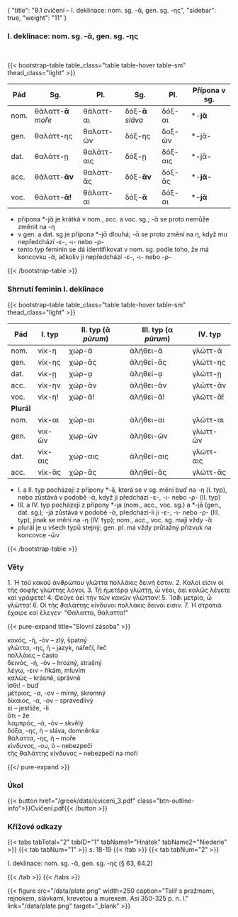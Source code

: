 {
    "title": "9.1 cvičení – I. deklinace: nom. sg. -ᾰ, gen. sg. -ης",
    "sidebar": true,
    "weight": "11"
}

### I. deklinace: nom. sg. -ᾰ, gen. sg. -ης

</br>

{{< bootstrap-table table_class="table table-hover table-sm" thead_class="light" >}}

| Pád  | Sg.                 | Pl.        | Sg.               | Pl.     | Přípona v sg. |
| ---- | ------------------- | ---------- | ----------------- | ------- | ------------- |
| nom. | θάλαττ-**ᾰ** *moře* | θάλαττ-αι  | δόξ-**ᾰ** *sláva* | δόξ-αι  | *-**jᾰ**      |
| gen. | θαλάττ-ης           | θαλαττ-ῶν  | δόξ-ης            | δοξ-ῶν  | *-jᾱ-         |
| dat. | θαλάττ-ῃ            | θαλάττ-αις | δόξ-ῃ             | δόξ-αις | *-jᾱ-         |
| acc. | θάλαττ-**ᾰν**       | θαλάττ-ᾱς  | δόξ-**ᾰν**        | δόξ-ᾱς  | *-**jᾰ-**     |
| voc. | θάλαττ-**ᾰ!**       | θάλαττ-αι  | δόξ-**ᾰ**         | δόξ-αι  | *-**jᾰ**      |

- přípona *-jᾰ je krátká v nom., acc. a voc. sg.; -ᾰ se proto nemůže změnit na -η
- v gen. a dat. sg je přípona *-jᾱ dlouhá; -ᾱ se proto změní na η, když mu nepředchází -ε-, -ι- nebo -ρ- 
- tento typ feminin se dá identifikovat v nom. sg. podle toho, že má koncovku -ᾰ, ačkoliv jí nepředchází -ε-, -ι- nebo -ρ- 

 {{< /bootstrap-table >}}

### Shrnutí feminin I. deklinace

{{< bootstrap-table table_class="table table-hover table-sm" thead_class="light" >}}

| Pád        | I. typ  | II. typ (ᾱ *pūrum*) | III. typ (α *pūrum*) | IV. typ   |
| ---------- | ------- | ------------------- | -------------------- | --------- |
| nom.       | νίκ-η   | χώρ-ᾱ               | ἀλήθει-ᾰ             | γλῶττ-ᾰ   |
| gen.       | νίκ-ης  | χώρ-ᾱς              | ἀληθεί-ᾱς            | γλώττ-ης  |
| dat.       | νίκ-ῃ   | χώρ-ᾳ               | ἀληθεί-ᾳ             | γλώττ-ῃ   |
| acc.       | νίκ-ην  | χώρ-ᾱν              | ἀλήθει-ᾰν            | γλῶττ-ᾰν  |
| voc.       | νίκ-η!  | χώρ-ᾱ!              | ἀλήθει-ᾰ!            | γλῶττ-ᾰ!  |
| **Plurál** |         |                     |                      |           |
| nom.       | νίκ-αι  | χῶρ-αι              | ἀλήθει-αι            | γλῶττ-αι  |
| gen.       | νικ-ῶν  | χωρ-ῶν              | ἀληθει-ῶν            | γλωττ-ῶν  |
| dat.       | νίκ-αις | χώρ-αις             | ἀληθεί-αις           | γλώττ-αις |
| acc.       | νίκ-ᾱς  | χώρ-ᾱς              | ἀληθεί-ᾱς            | γλώττ-ᾱς  |

- I. a II. typ pocházejí z přípony *-ā, která se v sg. mění buď na -η (I. typ), nebo zůstává v podobě -ᾱ, když ji předchází -ε-, -ι- nebo -ρ- (II. typ)
- III. a IV. typ pocházejí z přípony *-ja (nom., acc., voc. sg.) a *-jā (gen., dat. sg.); -jā zůstává v podobě -ᾱ, předchází-li ji -ε-, -ι- nebo -ρ- (III. typ), jinak se mění na -η (IV. typ); nom., acc., voc. sg. mají vždy -ᾰ
- plurál je u všech typů stejný; gen. pl. má vždy průtažný přízvuk na koncovce -ῶν

{{< /bootstrap-table >}}



### Věty

1\. Ἡ τοῦ κακοῦ ἀνϑρώπου γλῶττα πολλάκις δεινή ἐστιν. 2. Καλοὶ εἰσιν οἱ τῆς σοφῆς γλώττης λόγοι. 3. Τῇ ἡμετέρᾳ γλώττῃ, ὦ νέοι, ἀεὶ καλῶς λέγετε καὶ γράφετε! 4. Φεῦγε ἀεὶ τὴν τῶν κακῶν γλῶτταν! 5. Ἴσϑι μετρία, ὦ γλῶττα! 6. Οἱ τῆς ϑαλάττης κίνδυνοι πολλάκις δεινοί εἰσιν. 7. Ἡ στρατιὰ ἔχαιρε καὶ ἔλεγεν· "Θάλαττα, θάλαττα!"

{{< pure-expand title="Slovní zásoba" >}}      

κακός, -ή, -όν – zlý, špatný   	   
γλῶττα, -ης, ἡ – jazyk, nářečí, řeč  
πολλάκις – často   
δεινός, -ή, -όν – hrozný, strašný  
λέγω, -ειν  – říkám, mluvím  
καλῶς – krásně, správně   
ἴσθι! – buď 	  
μέτριος, -α, -ον – mírný, skromný  
δίκαιος, -α, -ον – spravedlivý  
εἰ – jestliže, -li  
ὅτι – že  
λαμπρός, -ά, -όν – skvělý	  
δόξα, -ης, ἡ – sláva, domněnka  
θάλαττα, -ης, ἡ – moře	  
κίνδυνος, -ου, ὁ – nebezpečí	  
τῆς θαλάττης κίνδυνος – nebezpečí na moři	    


{{</ pure-expand >}}

### Úkol

{{< button href="/greek/data/cviceni_3.pdf" class="btn-outline-info">}}Cvičení.pdf{{< /button >}}

### Křížové odkazy

{{< tabs tabTotal="2" tabID="1" tabName1="Hnátek" tabName2="Niederle" >}}
{{< tab tabNum="1" >}}
s. 18-19
{{< /tab >}}
{{< tab tabNum="2" >}}

I. deklinace: nom. sg. -ᾰ, gen. sg. -ης (§ 63, 64.2)

{{< /tab >}}
{{< /tabs >}}

{{< figure src="/data/plate.png" width=250 caption="Talíř s pražmami, rejnokem, slávkami, krevetou a murexem. Asi 350-325 p. n. l." link="/data/plate.png" target=”_blank” >}}